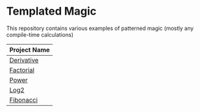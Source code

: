 # Templated Magic
This repository contains various examples of patterned magic (mostly any compile-time calculations)

|Project Name                |
|----------------------------|
|[Derivative](src/Derivative)|
|[Factorial](src/Factorial)  |
|[Power](src/Power)          |
|[Log2](src/Logarithm)       |
|[Fibonacci](src/Fibonacci)  |
